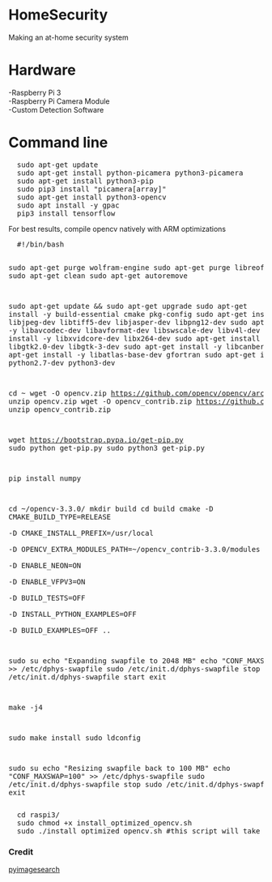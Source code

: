 # HomeSecurity
Making an at-home security system

<h1>Hardware</h1>
-Raspberry Pi 3<br/>
-Raspberry Pi Camera Module<br/>
-Custom Detection Software<br/>

<h1>Command line</h1>
<pre>
  sudo apt-get update
  sudo apt-get install python-picamera python3-picamera
  sudo apt-get install python3-pip
  sudo pip3 install "picamera[array]"
  sudo apt-get install python3-opencv
  sudo apt install -y gpac
  pip3 install tensorflow
</pre>
For best results, compile opencv natively with ARM optimizations
<pre>
  #!/bin/bash
  
  sudo apt-get purge wolfram-engine
  sudo apt-get purge libreoffice*
  sudo apt-get clean
  sudo apt-get autoremove
  
  sudo apt-get update && sudo apt-get upgrade
  sudo apt-get install -y build-essential cmake pkg-config
  sudo apt-get install -y libjpeg-dev libtiff5-dev libjasper-dev libpng12-dev
  sudo apt-get install -y libavcodec-dev libavformat-dev libswscale-dev libv4l-dev
  sudo apt-get install -y libxvidcore-dev libx264-dev
  sudo apt-get install -y libgtk2.0-dev libgtk-3-dev
  sudo apt-get install -y libcanberra-gtk*
  sudo apt-get install -y libatlas-base-dev gfortran
  sudo apt-get install -y python2.7-dev python3-dev
  
  cd ~
  wget -O opencv.zip https://github.com/opencv/opencv/archive/3.3.0.zip
  unzip opencv.zip
  wget -O opencv_contrib.zip https://github.com/opencv/opencv_contrib/archive/3.3.0.zip
  unzip opencv_contrib.zip
  
  wget https://bootstrap.pypa.io/get-pip.py
  sudo python get-pip.py
  sudo python3 get-pip.py
  
  pip install numpy
  
  cd ~/opencv-3.3.0/
  mkdir build
  cd build
  cmake -D CMAKE_BUILD_TYPE=RELEASE \
    -D CMAKE_INSTALL_PREFIX=/usr/local \
    -D OPENCV_EXTRA_MODULES_PATH=~/opencv_contrib-3.3.0/modules \
    -D ENABLE_NEON=ON \
    -D ENABLE_VFPV3=ON \
    -D BUILD_TESTS=OFF \
    -D INSTALL_PYTHON_EXAMPLES=OFF \
    -D BUILD_EXAMPLES=OFF ..
  
  sudo su
  echo "Expanding swapfile to 2048 MB"
  echo "CONF_MAXSWAP=2048" >> /etc/dphys-swapfile
  sudo /etc/init.d/dphys-swapfile stop
  sudo /etc/init.d/dphys-swapfile start
  exit
  
  make -j4
  
  sudo make install
  sudo ldconfig
  
  sudo su
  echo "Resizing swapfile back to 100 MB"
  echo "CONF_MAXSWAP=100" >> /etc/dphys-swapfile
  sudo /etc/init.d/dphys-swapfile stop
  sudo /etc/init.d/dphys-swapfile start
  exit
</pre>
<pre>
  cd raspi3/
  sudo chmod +x install_optimized_opencv.sh
  sudo ./install_optimized_opencv.sh #this script will take a long time to execute.
</pre>

<h3>Credit</h3>
<a href='pyimagesearch'>pyimagesearch</a>
